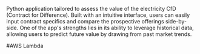 Python application tailored to assess the value of the electricity CfD (Contract for Difference). 
Built with an intuitive interface, users can easily input contract specifics and compare the 
prospective offerings side-by-side. One of the app's strengths lies in its ability to leverage 
historical data, allowing users to predict future value by drawing from past market trends.

#AWS Lambda
